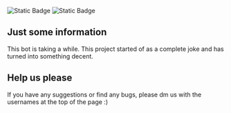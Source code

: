 ![Static Badge](https://img.shields.io/badge/Discord-_apollo147-blue?style=plastic&labelColor=%23000000)
![Static Badge](https://img.shields.io/badge/Discord-_staxlflorr-blue?style=plastic&labelColor=%23000000)


## Just some information
This bot is taking a while.
This project started of as a complete joke and has turned into something decent.

## Help us please
If you have any suggestions or find any bugs, please dm us with the usernames at the top of the page :)
